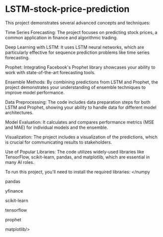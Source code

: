 # LSTM-stock-price-prediction

This project demonstrates several advanced concepts and techniques:

Time Series Forecasting: The project focuses on predicting stock prices, a common application in finance and algorithmic trading.

Deep Learning with LSTM: It uses LSTM neural networks, which are particularly effective for sequence prediction problems like time series forecasting.

Prophet: Integrating Facebook's Prophet library showcases your ability to work with state-of-the-art forecasting tools.

Ensemble Methods: By combining predictions from LSTM and Prophet, the project demonstrates your understanding of ensemble techniques to improve model performance.

Data Preprocessing: The code includes data preparation steps for both LSTM and Prophet, showing your ability to handle data for different model architectures.

Model Evaluation: It calculates and compares performance metrics (MSE and MAE) for individual models and the ensemble.

Visualization: The project includes a visualization of the predictions, which is crucial for communicating results to stakeholders.

Use of Popular Libraries: The code utilizes widely-used libraries like TensorFlow, scikit-learn, pandas, and matplotlib, which are essential in many AI roles.


To run this project, you'll need to install the required libraries: 
</numpy

pandas

yfinance

scikit-learn

tensorflow

prophet

matplotlib/>
